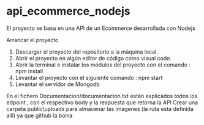# api_ecommerce_nodejs
El proyecto se basa en una API de un Ecommerce desarrollada con Nodejs

Arrancar el proyecto

1.	Descargar el proyecto del repositorio a la máquina local. 
2.	Abrir el proyecto en algún editor de código como visual code. 
3.	Abrir la terminal e instalar los módulos del proyecto con el comando : npm install
4.	Levantar el proyecto con el siguiente comando : npm start
5.	Levantar el servidor de Mongodb


En el fichero Documentacion/documentacion.txt  están explicados todos los edpoint , con el respectivo body y la respuesta que retorna la API
Crear una carpeta public\uploads para almacenar las imagenes (la ruta esta definida alli) ya que github la borra
